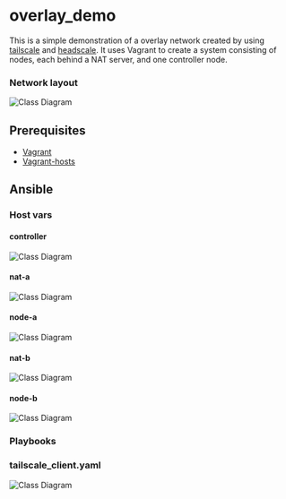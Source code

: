 # overlay_demo

This is a simple demonstration of a overlay network created by using [tailscale](https://tailscale.com/) and [headscale](https://github.com/juanfont/headscale).
It uses Vagrant to create a system consisting of nodes, each behind a NAT server, and one controller node.

### Network layout

![Class Diagram](https://www.plantuml.com/plantuml/proxy?src=https://raw.githubusercontent.com/Tideless/overlay_demo/master/diagrams/network.puml)

## Prerequisites

- [Vagrant](http://vagrantup.com)
- [Vagrant-hosts](https://github.com/oscar-stack/vagrant-hosts)

## Ansible

### Host vars

#### controller

![Class Diagram](https://www.plantuml.com/plantuml/proxy?src=https://raw.githubusercontent.com/Tideless/overlay_demo/master/provisioning/host_vars/controller.yaml)

#### nat-a

![Class Diagram](https://www.plantuml.com/plantuml/proxy?src=https://raw.githubusercontent.com/Tideless/overlay_demo/master/provisioning/host_vars/nat-a.yaml)
#### node-a

![Class Diagram](https://www.plantuml.com/plantuml/proxy?src=https://raw.githubusercontent.com/Tideless/overlay_demo/master/provisioning/host_vars/node-a.yaml)
#### nat-b

![Class Diagram](https://www.plantuml.com/plantuml/proxy?src=https://raw.githubusercontent.com/Tideless/overlay_demo/master/provisioning/host_vars/nat-b.yaml)
#### node-b

![Class Diagram](https://www.plantuml.com/plantuml/proxy?src=https://raw.githubusercontent.com/Tideless/overlay_demo/master/provisioning/host_vars/node-b.yaml)

### Playbooks
### tailscale_client.yaml

![Class Diagram](https://www.plantuml.com/plantuml/proxy?src=https://raw.githubusercontent.com/Tideless/overlay_demo/master/provisioning/tailscale_client.yaml)

